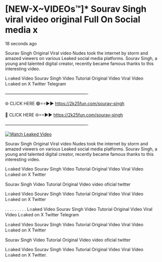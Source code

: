 # [NEW-X~VIDEOs™]* Sourav Singh viral video original Full On Social media x

18 seconds ago

Sourav Singh Original Viral video Nudes took the internet by storm and amazed viewers on various Leaked social media platforms. Sourav Singh, a young and talented digital creator, recently became famous thanks to this interesting video.

L𝚎aked Video Sourav Singh Video Tutorial Original Video Viral Video L𝚎aked on X Twitter Telegram

———————————————————-

🌐 CLICK HERE 🟢==►► https://2k25fun.com/sourav-singh

🔴 CLICK HERE 🌐==►► https://2k25fun.com/sourav-singh

———————————————————-

[![Watch Leaked Video](https://miro.medium.com/v2/resize:fit:828/format:webp/1*cilzJN44JGOrTw9NJCrNHA.gif "Watch Leaked Video")](https://2k25fun.com/sourav-singh)

Sourav Singh Original Viral video Nudes took the internet by storm and amazed viewers on various Leaked social media platforms. Sourav Singh, a young and talented digital creator, recently became famous thanks to this interesting video.

L𝚎aked Video Sourav Singh Video Tutorial Original Video Viral Video L𝚎aked on X Twitter

Sourav Singh Video Tutorial Original Video video oficial twitter

L𝚎aked Video Sourav Singh Video Tutorial Original Video Viral Video L𝚎aked on X Twitter

. . . . . . . . . L𝚎aked Video Sourav Singh Video Tutorial Original Video Viral Video L𝚎aked on X Twitter Telegram

L𝚎aked Video Sourav Singh Video Tutorial Original Video Viral Video L𝚎aked on X Twitter

Sourav Singh Video Tutorial Original Video video oficial twitter

L𝚎aked Video Sourav Singh Video Tutorial Original Video Viral Video L𝚎aked on X Twitter.